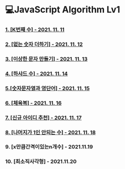 # 💻JavaScript Algorithm Lv1

### [1. [K번째 수] - 2021. 11. 11](https://github.com/morning-algorithm-study/jinsung/blob/main/Lv1/01_K%EB%B2%88%EC%A7%B8%EC%88%98.js)

### [2. [없는 숫자 더하기] - 2021. 11. 12](https://github.com/morning-algorithm-study/jinsung/blob/main/Lv1/02_%EC%97%86%EB%8A%94%EC%88%AB%EC%9E%90%EB%8D%94%ED%95%98%EA%B8%B0.js)

### [3. [이상한 문자 만들기] - 2021. 11. 13](https://github.com/morning-algorithm-study/jinsung/blob/main/Lv1/03_%EC%9D%B4%EC%83%81%ED%95%9C%20%EB%AC%B8%EC%9E%90%20%EB%A7%8C%EB%93%A4%EA%B8%B0.JS)

### [4. [하샤드 수] - 2021. 11. 14](https://github.com/morning-algorithm-study/jinsung/blob/main/Lv1/04_%ED%95%98%EC%83%A4%EB%93%9C%20%EC%88%98.js)

### [5.[숫자문자열과 영단어] - 2021. 11. 15](https://github.com/morning-algorithm-study/jinsung/blob/main/Lv1/05_%EC%88%AB%EC%9E%90%EB%AC%B8%EC%9E%90%EC%97%B4%EA%B3%BC%EC%98%81%EB%8B%A8%EC%96%B4.js)

### [6. [체육복] - 2021. 11. 16](https://github.com/morning-algorithm-study/jinsung/blob/main/Lv1/06_%EC%B2%B4%EC%9C%A1%EB%B3%B5.js)

### [7. [신규 아이디 추천] - 2021. 11. 17](https://github.com/morning-algorithm-study/jinsung/blob/main/Lv1/07_%EC%8B%A0%EA%B7%9C%EC%95%84%EC%9D%B4%EB%94%94%EC%B6%94%EC%B2%9C.js)

### [8. [나머지가 1인 안되는 수] - 2021. 11. 18](https://github.com/morning-algorithm-study/jinsung/blob/main/Lv1/08_%EB%82%98%EB%A8%B8%EC%A7%80%EA%B0%801%EC%9D%B8%EB%90%98%EB%8A%94%EC%88%98.js)

### 9. [x만큼간격이있는n개수] - 2021.11.19

### 10. [최소직사각형] - 2021.11.20
